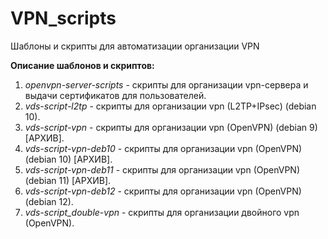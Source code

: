 # VPN_scripts
Шаблоны и скрипты для автоматизации организации VPN

**Описание шаблонов и скриптов:**
1. *openvpn-server-scripts* - скрипты для организации vpn-сервера и выдачи сертификатов для пользователей.
2. *vds-script-l2tp* - скрипты для организации vpn (L2TP+IPsec) (debian 10).
3. *vds-script-vpn* - скрипты для организации vpn (OpenVPN) (debian 9) [АРХИВ].
4. *vds-script-vpn-deb10* - скрипты для организации vpn (OpenVPN) (debian 10) [АРХИВ].
5. *vds-script-vpn-deb11* - скрипты для организации vpn (OpenVPN) (debian 11) [АРХИВ].
5. *vds-script-vpn-deb12* - скрипты для организации vpn (OpenVPN) (debian 12).
6. *vds-script_double-vpn* - скрипты для организации двойного vpn (OpenVPN).